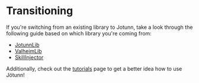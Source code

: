 # Transitioning
If you're switching from an existing library to Jotunn, take a look through the following guide based on which library you're coming from:

- [JotunnLib](jotunnlib/overview.md)
- [ValheimLib](valheimlib/overview.md)
- [SkillInjector](skillinjector/overview.md)

Additionally, check out the [tutorials](../tutorials/intro.md) page to get a better idea how to use Jötunn!